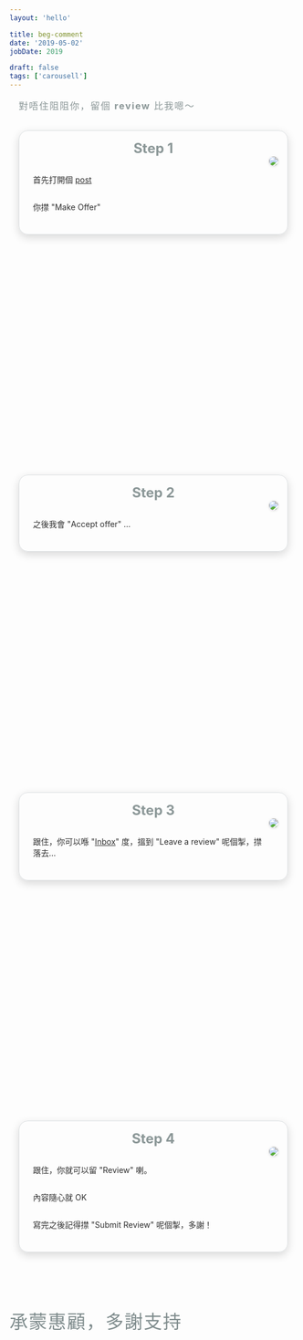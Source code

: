 ```yaml
---
layout: 'hello'

title: beg-comment
date: '2019-05-02'
jobDate: 2019

draft: false
tags: ['carousell']
---
```




<style>
  a {
    text-decoration: underline;
  }
  
  .please-leave-review-container h3 {
    margin: 1rem;
    color: #7f8c8d ;
    opacity: 0.9;
    font-weight: 100;
    letter-spacing: 0.1rem;
  }

  .step-container  {
  }

  .step-description {

    opacity: 0.9;
    text-align: left;

  }
  .thanks-purchase-container {
    margin-top: 5rem;
  }

  .thanks-for-purchase-and-support {
    color: #7f8c8d;
    font-weight: 100;
    letter-spacing: 0.1rem;
    font-size: 2rem !important;
  }

  .step-label {
    color: #7f8c8d;
    font-size: 1.5rem !important; 
    opacity: 0.9;
  }

  .step-box {
    box-shadow: rgba(0, 0, 0, 0.15) 0px 5px 15px; 
    border: 1px solid rgba(189, 195, 199, 0.5);
    border-radius: 1rem;
    min-height: 55vh; max-width: 35vh;
    padding: 2rem;
    margin: 1rem;
    display: flex;
    flex-direction:column;
    justify-content: space-between;
  }

  .post-title {display: none;}

  .beg-comment-desktop {
    display: none;
    }

  .next-step-arrow {
    color: #95a5a6;
  }
  
  .beg-comment-mobile {
    display: flex; flex-direction: column; justify-content: space-between;
    }

  .post-header {display: none !important;}

  .post-content {margin-top: 3rem;}

  .step-box-mobile { 
    margin-top: 1rem; 

    box-shadow: rgba(0, 0, 0, 0.15) 0px 5px 15px; 
    border: 1px solid rgba(189, 195, 199, 0.5);
    border-radius: 1rem;
    padding: 1rem;
    margin: 1rem;
    display: flex;
    flex-direction: column;
    justify-content: space-between;
    align-items: center;
    
    }

  .step-box-mobile .step-content {
    display: flex; flex-direction: row;
    justify-content: space-between;
    width: 100%;
  }

  .step-box-mobile .step-image {
    max-width: 33%;
  }

  .step-box-mobile .step-description {
    display: flex;
    flex-direction: column;
    justify-content: center;
    align-items: flex-start;

    margin-top: 0.5rem;
    padding: 0.5rem;
  }

  .step-box-mobile .step-label {
    margin: 0;
  }

  .step-box-mobie .next-step-arrow {
    margin: 0.5rem;
  }

  .post-content p {
    margin-bottom: 0.2rem;
  }

  /* Extra small devices (phones, 600px and down) */
  @media only screen and (max-width: 600px) {

  }

  /* Small devices (portrait tablets and large phones, 600px and up) */
  @media only screen and (min-width: 600px) {

  }

  /* Medium devices (landscape tablets, 768px and up) */
  @media only screen and (min-width: 768px) {

  }

  /* Large devices (laptops/desktops, 992px and up) */
  @media only screen and (min-width: 992px) {

  }

  /* Extra large devices (large laptops and desktops, 1200px and up) */
  @media only screen and (min-width: 1200px) {

    .beg-comment-mobile {
      display: none;
      }

    .beg-comment-desktop {
      display: flex; 
      flex-direction: row; 
      justify-content: space-around;
      align-items: center;
    }
  }


</style>


<div class="please-leave-review-container">
  <h3 class="please-leave-review">
    對唔住阻阻你，留個 <b>review</b> 比我嗯～
  </h3>
</div>

<div class="beg-comment-mobile" style="min-height: 50vh; ">

  <!-- step 1 -->
  <div class="step-box-mobile" style="">
    <h3 class="step-label">Step 1</h3>
    <div class="step-content">
      <div class="step-description">
        <p>首先打開個 <a style="text-decoration: underline" href="https://www.carousell.com.hk/p/p-1192889425/" target="_blank">post</a>
        </p>
        <p>你㩒 "Make Offer" </p>
        </div>
      <div class="step-image">
        <img width="auto" height="auto" 
          src="/beg-comment/step1/step1.png"
          style="border-radius: 1rem; box-shadow: rgba(0, 0, 0, 0.16) 0px 1px 4px;"
        />
        </div>
    </div>
  </div>

  <div>
    <i class="next-step-arrow fa-solid fa-arrow-down fa-2x"></i>
  </div>

  <!-- step 2 -->
  <div class="step-box-mobile" style="">
    <h3 class="step-label">Step 2</h3>
    <div class="step-content">
      <div class="step-description">
        <p>之後我會 "Accept offer" ...</p>
        </div>
      <div class="step-image">
        <img width="auto" height="auto" 
          src="/beg-comment/step2/hJaartk0XR.png"
          style="border-radius: 1rem; box-shadow: rgba(0, 0, 0, 0.16) 0px 1px 4px;"
        />
        </div>
    </div>
  </div>

  <div>
    <i class="next-step-arrow fa-solid fa-arrow-down fa-2x"></i>
  </div>


  <!-- step 3 -->
  <div class="step-box-mobile" style="">
    <h3 class="step-label">Step 3</h3>
    <div class="step-content">
      <div class="step-description">
        <p>跟住，你可以喺 "<a href="https://www.carousell.com.hk/inbox/" target="_blank">Inbox</a>" 度，搵到 "Leave a review" 呢個掣，㩒落去...</p>
        </div>
      <div class="step-image">
        <img width="auto" height="auto" 
          src="/beg-comment/step3/step3.png"
          style="border-radius: 1rem; box-shadow: rgba(0, 0, 0, 0.16) 0px 1px 4px;"
        />
        </div>
    </div>
  </div>

  <div>
    <i class="next-step-arrow fa-solid fa-arrow-down fa-2x"></i>
  </div>

  <!-- step 4 -->
  <div class="step-box-mobile" style="">
    <h3 class="step-label">Step 4</h3>
    <div class="step-content">
      <div class="step-description">
        <p>跟住，你就可以留 "Review" 喇。</p>
        <p>內容隨心就 OK</p>
        <p>寫完之後記得㩒 "Submit Review" 呢個掣，多謝！</p>
      </div>
      <div class="step-image">
        <img width="auto" height="auto" 
          src="/beg-comment/step5/7Vn8q6F5mU.png"
          style="border-radius: 1rem; box-shadow: rgba(0, 0, 0, 0.16) 0px 1px 4px;"
        />
        </div>
    </div>
  </div>


</div>

<div class="beg-comment-desktop">

  <div>
    <div class="step-box" style="">
      <div>
        <div style="display: flex; flex-direction: row; justify-content:flex-start; width: 100%;">
          <h3 class="step-label">Step 1</h3>
        </div>
        <div class="step-description" style="display: flex; flex-direction: column; justify-content:flex-start; width: 100%; text-align: left;">
          <p>首先打開個 <a style="text-decoration: underline" href="https://www.carousell.com.hk/p/p-1192889425/" target="_blank">post</a>
          </p>
          <p>你㩒 "Make Offer" </p>
        </div>
      </div>
      <div>
        <img width="auto" height="auto" 
          src="/beg-comment/step1/step1.png"
          style="border-radius: 1rem; box-shadow: rgba(0, 0, 0, 0.16) 0px 1px 4px;"
        />
      </div>
    </div>
  </div>

  <div>
    <i class="next-step-arrow fa-solid fa-arrow-right fa-2x"></i>
  </div>

  <div style="display: none;">
    <div class="step-box">
      <div class="step-container">
        <div style="display: flex; flex-direction: row; justify-content:flex-start; width: 100%;">
          <h3 class="step-label">Step 2</h3>
        </div>
        <div class="step-description" style="display: flex; flex-direction: column; justify-content:flex-start; width: 100%; text-align: left;">
          <p>之後我會 "Accept offer" ...</p>
        </div>
      </div>
      <div>
        <img width="auto" height="auto" 
          src="/beg-comment/step2/step2-test.png"
          style="border-radius: 1rem; box-shadow: rgba(0, 0, 0, 0.16) 0px 1px 4px;"
        />
      </div>
    </div>
  </div>

  <div style="display: none;">
    <i class="next-step-arrow fa-solid fa-arrow-right fa-2x"></i>
  </div>


  <div>
    <div class="step-box">
      <div class="step-container">
        <div style="display: flex; flex-direction: row; justify-content:flex-start; width: 100%;">
          <h3 class="step-label">Step 2</h3>
        </div>
        <div class="step-description" style="display: flex; flex-direction: column; justify-content:flex-start; width: 100%; text-align: left;">
          <p>跟住，你可以喺 "<a href="https://www.carousell.com.hk/inbox/" target="_blank">Inbox</a>" 度，搵到 "Leave a review" 呢個掣，㩒落去...</p>
        </div>
      </div>
      <div>
        <img width="auto" height="auto" 
          src="/beg-comment/step3/step3.png"
          style="border-radius: 1rem; box-shadow: rgba(0, 0, 0, 0.16) 0px 1px 4px;"
        />
      </div>
    </div>
  </div>

  <div>
    <i class="next-step-arrow fa-solid fa-arrow-right fa-2x"></i>
  </div>


  <div>
    <div class="step-box">
      <div class="step-container">
        <div style="display: flex; flex-direction: row; justify-content:flex-start; width: 100%;">
          <h3 class="step-label">Step 3</h3>
        </div>
        <div class="step-description" style="display: flex; flex-direction: column; justify-content:flex-start; width: 100%; text-align: left;">
          <p>跟住，你就可以留 "Review" 喇。</p>
          <p>內容隨心就 "OK"</p>
          <p>寫完之後記得㩒 "Submit Review" 呢個掣，多謝！</p>
        </div>
      </div>
      <div>
        <img width="auto" height="auto" 
          src="/beg-comment/step5/7Vn8q6F5mU.png"
          style="border-radius: 1rem; box-shadow: rgba(0, 0, 0, 0.16) 0px 1px 4px;"
        />
      </div>
    </div>
  </div>

</div>

<div class="thanks-purchase-container">
  <h3 class="thanks-for-purchase-and-support">
    承蒙惠顧，多謝支持
  </h3>
</div>

